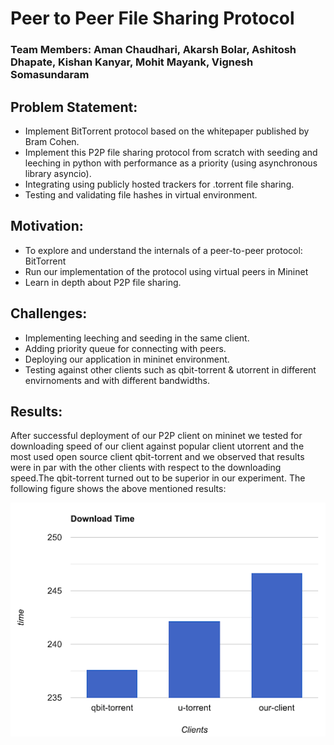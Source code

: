 # Peer to Peer File Sharing Protocol

### Team Members: Aman Chaudhari, Akarsh Bolar, Ashitosh Dhapate, Kishan Kanyar, Mohit Mayank, Vignesh Somasundaram

## Problem Statement:
* Implement BitTorrent protocol based on the whitepaper published by Bram Cohen.
* Implement this P2P file sharing protocol from scratch with seeding and leeching in python with performance as a priority (using asynchronous library asyncio).
* Integrating using publicly hosted trackers for .torrent file sharing.
* Testing and validating file hashes in virtual environment.

## Motivation:
* To explore and understand the internals of a peer-to-peer protocol: BitTorrent
* Run our implementation of the protocol using virtual peers in Mininet
* Learn in depth about P2P file sharing.

## Challenges:
* Implementing leeching and seeding in the same client.
* Adding priority queue for connecting with peers.
* Deploying our application in mininet environment.
* Testing against other clients such as qbit-torrent & utorrent in different envirnoments and with different bandwidths.

## Results:

After successful deployment of our P2P client on mininet we tested for downloading speed of our client against popular client utorrent and the most used open source client qbit-torrent and we observed that results were in par with the other clients with respect to the downloading speed.The qbit-torrent turned out to be superior in our experiment. The following figure shows the above mentioned results:

![Results](Results_1.png)
